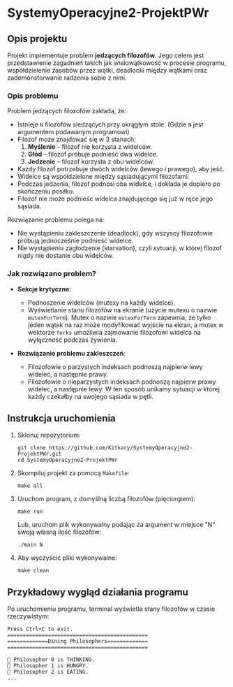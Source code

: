 # SystemyOperacyjne2-ProjektPWr

## Opis projektu

Projekt implementuje problem **jedzących filozofów**. Jego celem jest przedstawienie zagadnień takich jak wielowątkowość w procesie programu, współdzielenie zasobów przez wątki, deadlocki między wątkami oraz zademonstorwanie radzenia sobie z nimi.

### Opis problemu

Problem jedzących filozofów zakłada, że:
- Istnieje `N` filozofów siedzących przy okrągłym stole. (Gdzie `N` jest argumentem podawanym programowi)
- Filozof może znajdować się w 3 stanach:
    1. **Myślenie** – filozof nie korzysta z widelców.
    2. **Głód** – filozof próbuje podnieść dwa widelce.
    3. **Jedzenie** – filozof korzysta z obu widelców.
- Każdy filozof potrzebuje dwóch widelców (lewego i prawego), aby jeść.
- Widelce są współdzielone między sąsiadującymi filozofami.
- Podczas jedzenia, filozof podnosi oba widelce, i dokłada je dopiero po skończeniu posiłku.
- Filozof nie może podnieśc widelca znajdującego się już w ręce jego sąsiada. 

Rozwiązanie problemu polega na:
- Nie wystąpieniu zakleszczenie (deadlock), gdy wszyscy filozofowie próbują jednocześnie podnieść widelce.
- Nie wystąpieniu zagłodzenie (starvation), czyli sytuacji, w której filozof nigdy nie dostanie obu widelców.

### Jak rozwiązano problem?

- **Sekcje krytyczne**:
  - Podnoszenie widelców (mutexy na każdy widelce).
  - Wyświetlanie stanu filozofów na ekranie (użycie mutexu o nazwie `mutexForTerm`).
  Mutex o nazwie `mutexForTerm` zapewnia, że tylko jeden wątek na raz może modyfikować wyjście na ekran, a mutex w wektorze `forks` umożliwia zajmowanie filozofowi widelca na wyłączność podczas żywienia. 

- **Rozwiązanie problemu zakleszczeń**:
  - Filozofowie o parzystych indeksach podnoszą najpierw lewy widelec, a następnie prawy.
  - Filozofowie o nieparzystych indeksach podnoszą najpierw prawy widelec, a następnie lewy.
  W ten sposób unikamy sytuacji w której każdy czekałby na swojego sąsiada w pętli.

## Instrukcja uruchomienia

1. Sklonuj repozytorium:
   ```
   git clone https://github.com/Kitkacy/SystemyOperacyjne2-ProjektPWr.git
   cd SystemyOperacyjne2-ProjektPWr
   ```

2. Skompiluj projekt za pomocą `Makefile`:
   ```
   make all
   ```

3. Uruchom program, z domyślną liczbą filozofów (pięciorgiem):
   ```
   make run
   ```
   Lub, uruchom plik wykonywalny podając za argument w miejsce "N" swoją własną ilość filozofów:
   ```
   ./main N
   ```

4. Aby wyczyścić pliki wykonywalne:
   ```
   make clean
   ```

## Przykładowy wygląd działania programu

Po uruchomieniu programu, terminal wyświetla stany filozofów w czasie rzeczywistym:
```
Press Ctrl+C to exit.
=============================================
=============Dining Philosophers=============
=============================================

💭 Philosopher 0 is THINKING.
🥪 Philosopher 1 is HUNGRY.
🍴 Philosopher 2 is EATING.
...
```